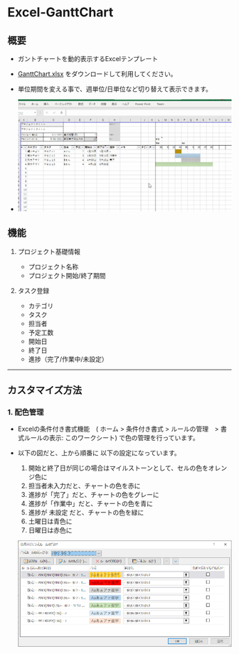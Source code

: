 # Excel-GanttChart
 
## 概要
* ガントチャートを動的表示するExcelテンプレート
* [GanttChart.xlsx](GanttChart.xlsx) をダウンロードして利用してください。
* 単位期間を変える事で、週単位/日単位など切り替えて表示できます。

* ![](demo.gif)

## 機能

1. プロジェクト基礎情報
    - プロジェクト名称
    - プロジェクト開始/終了期間

2. タスク登録
    - カテゴリ
    - タスク
    - 担当者
    - 予定工数
    - 開始日
    - 終了日
    - 進捗（完了/作業中/未設定）

---

## カスタマイズ方法

### 1. 配色管理
* Excelの条件付き書式機能　( ホーム > 条件付き書式 > ルールの管理　> 書式ルールの表示: このワークシート) で色の管理を行っています。
* 以下の図だと、上から順番に 以下の設定になっています。
    1. 開始と終了日が同じの場合はマイルストーンとして、セルの色をオレンジ色に
    1. 担当者未入力だと、チャートの色を赤に
    1. 進捗が「完了」だと、チャートの色をグレーに
    1. 進捗が「作業中」だと、チャートの色を青に
    1. 進捗が 未設定 だと、チャートの色を緑に
    1. 土曜日は青色に
    1. 日曜日は赤色に

    
    ![](docs/images/condition_color.png)
